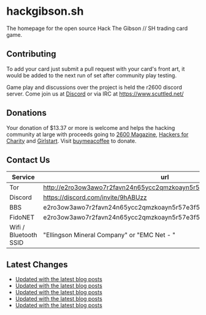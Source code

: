 # hackgibson.sh
The homepage for the open source Hack The Gibson // SH trading card game.


## Contributing

To add your card just submit a pull request with your card's front art, it would be added to the next run of set after community play testing.

Game play and discussions over the project is held the r2600 discord server. Come join us at [Discord](https://discord.com/invite/9hABUzz) or via IRC at https://www.scuttled.net/


## Donations

Your donation of $13.37 or more is welcome and helps the hacking community at large with proceeds going to [2600 Magazine](https://2600.com/), [Hackers for Charity](https://hackersforcharity.org) and [Girlstart](https://girlstart.org).  Visit [buymeacoffee](https://www.buymeacoffee.com/hackgibson.sh) to donate.


## Contact Us

Service | url
-|-
Tor | http://e2ro3ow3awo7r2favn24n65ycc2qmzkoayn5r57e3f56nvjwdcgg32ad.onion
Discord | https://discord.com/invite/9hABUzz
BBS | e2ro3ow3awo7r2favn24n65ycc2qmzkoayn5r57e3f56nvjwdcgg32ad.onion:23
FidoNET | e2ro3ow3awo7r2favn24n65ycc2qmzkoayn5r57e3f56nvjwdcgg32ad.onion:24554
Wifi / Bluetooth SSID | "Ellingson Mineral Company" or "EMC Net - <fidonet address>"

## Latest Changes
<!-- BLOG-POST-LIST:START -->
- [Updated with the latest blog posts](https://github.com/DFW2600/hackgibson.sh/commit/9bfebc357eb90677dcce09d7c4098eb9c3c45606)
- [Updated with the latest blog posts](https://github.com/DFW2600/hackgibson.sh/commit/6f707d547dae86b551551b1f688a07c240493be4)
- [Updated with the latest blog posts](https://github.com/DFW2600/hackgibson.sh/commit/d87a241bdc93a18f4d5963aa8fb9718792cc395b)
- [Updated with the latest blog posts](https://github.com/DFW2600/hackgibson.sh/commit/0bdb52c8f91d79e84d854ec6479551b8a32c37e7)
- [Updated with the latest blog posts](https://github.com/DFW2600/hackgibson.sh/commit/6776e29bdf9c9c34b5c21e16d69baf199ac16511)
<!-- BLOG-POST-LIST:END -->
